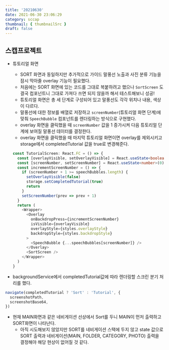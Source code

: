 ```yaml
---
title: '20210630'
date: 2021-06-30 23:06:29
category: sccap
thumbnail: { thumbnailSrc }
draft: false
---
```


## 스캡프로젝트

- 튜토리얼 화면

  - SORT 화면과 동일하지만 추가적으로 가이드 말풍선 노출과 사진 분류 기능을 잠시 막아줄 overlay 기능이 필요했다.
  - 처음에는 SORT 화면에 있는 코드를 그대로 복붙하려고 했으나 `SortScreen` 도 결국 컴포넌트니 그대로 가져다 쓰면 되지 않을까 해서 테스트해보니 성공!
  - 튜토리얼 화면은 총 세 단계로 구성되어 있고 말풍선도 각각 위치나 내용, 색상이 다르다.
  - 말풍선에 대한 정보를 배열로 저장하고 `screenNumber`(튜토리얼 화면 단계)에 맞춰 `SpeechBubble` 컴포넌트를 렌더링하는 방식으로 구현했다.
  - overlay 화면을 클릭했을 때 `screenNumber` 값을 1 증가시켜 다음 튜토리얼 단계에 보여질 말풍선 데이터를 결정한다.
  - overlay 화면을 클릭했을 때 마지막 튜토리얼 화면이면 overlay를 제외시키고 storage에서 completedTutorial 값을 true로 변경해준다.

  ```ts
  const TutorialScreen: React.FC = () => {
    const [overlayVisible, setOverlayVisible] = React.useState<boolean>(true)
    const [screenNumber, setScreenNumber] = React.useState<number>(0)
    const incrementScreenNumber = () => {
      if (screenNumber + 1 >= speechBubbles.length) {
        setOverlayVisible(false)
        storage.setCompletedTutorial(true)
        return
      }
      setScreenNumber(prev => prev + 1)
    }
    return (
      <Wrapper>
        <Overlay
          onBackdropPress={incrementScreenNumber}
          isVisible={overlayVisible}
          overlayStyle={styles.overlayStyle}
          backdropStyle={styles.backdropStyle}
        >
          <SpeechBubble {...speechBubbles[screenNumber]} />
        </Overlay>
        <SortScreen />
      </Wrapper>
    )
  }
  ```

- backgroundService에서 completedTutorial값에 따라 렌더링할 스크린 분기 처리를 했다.

```ts
navigate(completedTutorial ? 'Sort' : 'Tutorial', {
  screenshotPath,
  screenshotBase64,
})
```

- 현재 MAIN화면과 같은 네비게이션 선상에서 Sort를 두니 MAIN이 먼저 출력하고 SORT화면이 나타난다.
  - 아직 시도해보지 않았지만 SORT를 네비게이션 스택에 두지 않고 state 값으로 SORT 출력과 네비게이션(MAIN, FOLDER, CATEGORY, PHOTO) 출력을 결정해야 해당 현상이 없어질 것 같다.
